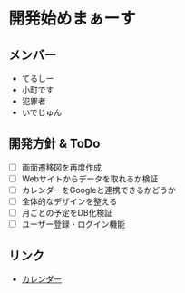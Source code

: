 # 開発始めまぁーす

## メンバー

- てるしー
- 小町です
- 犯罪者
- いでじゅん

## 開発方針 & ToDo
- [ ] 画面遷移図を再度作成
- [ ] Webサイトからデータを取れるか検証
- [ ] カレンダーをGoogleと連携できるかどうか
- [ ] 全体的なデザインを整える
- [ ] 月ごとの予定をDB化検証
- [ ] ユーザー登録・ログイン機能

## リンク
- [カレンダー](https://teru12012000.github.io/pj2/test_cal/index.html)

